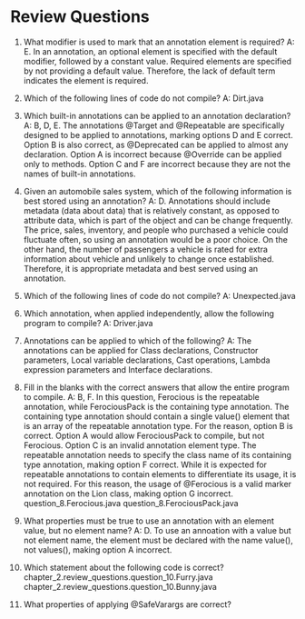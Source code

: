 # Review Questions

1. What modifier is used to mark that an annotation element is required?
A: E. In an annotation, an optional element is specified with the default modifier, followed by a constant value. 
Required elements are specified by not providing a default value. Therefore, the lack of default term indicates the 
element is required.

2. Which of the following lines of code do not compile?
A: Dirt.java

3. Which built-in annotations can be applied to an annotation declaration?
A: B, D, E. The annotations @Target and @Repeatable are specifically designed to be applied to annotations, marking
options D and E correct. Option B is also correct, as @Deprecated can be applied to almost any declaration. Option A is
incorrect because @Override can be applied only to methods. Option C and F are incorrect because they are not the names
of built-in annotations.

4. Given an automobile sales system, which of the following information is best stored using an annotation?
A: D. Annotations should include metadata (data about data) that is relatively constant, as opposed to attribute data,
which is part of the object and can be change frequently. The price, sales, inventory, and people who purchased a vehicle
could fluctuate often, so using an annotation would be a poor choice. On the other hand, the number of passengers a
vehicle is rated for extra information about vehicle and unlikely to change once established. Therefore, it is appropriate
metadata and best served using an annotation.

5. Which of the following lines of code do not compile?
A: Unexpected.java

6. Which annotation, when applied independently, allow the following program to compile?
A: Driver.java

7. Annotations can be applied to which of the following?
A: The annotations can be applied for Class declarations, Constructor parameters, Local variable declarations,
Cast operations, Lambda expression parameters and Interface declarations.

8. Fill in the blanks with the correct answers that allow the entire program to compile.
A: B, F. In this question, Ferocious is the repeatable annotation, while FerociousPack is the containing type annotation.
The containing type annotation should contain a single value() element that is an array of the repeatable annotation type.
For the reason, option B is correct. Option A would allow FerociousPack to compile, but not Ferocious.
Option C is an invalid annotation element type.
The repeatable annotation needs to specify the class name of its containing type annotation, making option F correct.
While it is expected for repeatable annotations to contain elements to differentiate its usage, it is not required.
For this reason, the usage of @Ferocious is a valid marker annotation on the Lion class, making option G incorrect.
question_8.Ferocious.java
question_8.FerociousPack.java

9. What properties must be true to use an annotation with an element value, but no element name?
A: D. To use an annoation with a value but not element name, the element must be declared with the name value(), not 
values(), making option A incorrect.

10. Which statement about the following code is correct?
chapter_2.review_questions.question_10.Furry.java
chapter_2.review_questions.question_10.Bunny.java

11. What properties of applying @SafeVarargs are correct?


